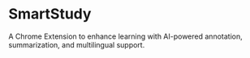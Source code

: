 # SmartStudy
A Chrome Extension to enhance learning with AI-powered annotation, summarization, and multilingual support.
